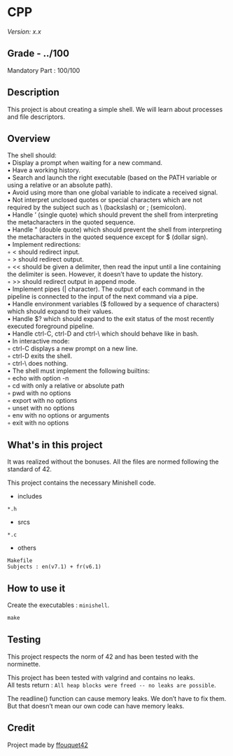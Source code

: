 # CPP

*Version: x.x*

## Grade - ../100

Mandatory Part : 100/100  

## Description

This project is about creating a simple shell. We will learn about processes and file descriptors.

## Overview

The shell should:  
• Display a prompt when waiting for a new command.  
• Have a working history.  
• Search and launch the right executable (based on the PATH variable or using a relative or an absolute path).  
• Avoid using more than one global variable to indicate a received signal.  
• Not interpret unclosed quotes or special characters which are not required by the subject such as \ (backslash) or ; (semicolon).  
• Handle ’ (single quote) which should prevent the shell from interpreting the metacharacters in the quoted sequence.  
• Handle " (double quote) which should prevent the shell from interpreting the metacharacters in the quoted sequence except for $ (dollar sign).  
• Implement redirections:  
◦ < should redirect input.  
◦ > should redirect output.  
◦ << should be given a delimiter, then read the input until a line containing the delimiter is seen. However, it doesn’t have to update the history.  
◦ >> should redirect output in append mode.  
• Implement pipes (| character). The output of each command in the pipeline is connected to the input of the next command via a pipe.  
• Handle environment variables ($ followed by a sequence of characters) which should expand to their values.  
• Handle $? which should expand to the exit status of the most recently executed foreground pipeline.  
• Handle ctrl-C, ctrl-D and ctrl-\ which should behave like in bash.  
• In interactive mode:  
◦ ctrl-C displays a new prompt on a new line.  
◦ ctrl-D exits the shell.  
◦ ctrl-\ does nothing.  
• The shell must implement the following builtins:  
◦ echo with option -n  
◦ cd with only a relative or absolute path  
◦ pwd with no options  
◦ export with no options  
◦ unset with no options  
◦ env with no options or arguments  
◦ exit with no options
  
## What's in this project

It was realized without the bonuses. All the files are normed following the standard of 42.

This project contains the necessary Minishell code.

* includes

`*.h` 

* srcs

`*.c` 

* others

`Makefile`  
`Subjects : en(v7.1) + fr(v6.1)`  

## How to use it

Create the executables : `minishell`.
```javascript
make
```

## Testing

This project respects the norm of 42 and has been tested with the norminette.  

This project has been tested with valgrind and contains no leaks.  
All tests return : `All heap blocks were freed -- no leaks are possible`. 

The readline() function can cause memory leaks. We don’t have to fix them. But that doesn’t mean our own code can have memory leaks.
 
## Credit

Project made by [ffouquet42](https://github.com/ffouquet42)